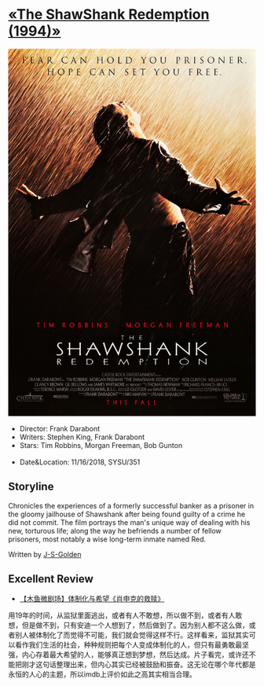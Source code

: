 # [&laquo;The ShawShank Redemption (1994)&raquo;](https://www.imdb.com/title/tt0111161/?ref_=fn_al_tt_1)

<div align="center"> <img src="./pics/the_shawshank_redemption.jpg"> </div>

- Director: Frank Darabont<br>
- Writers: Stephen King, Frank Darabont<br>
- Stars: Tim Robbins, Morgan Freeman, Bob Gunton<br><br>
- Date&Location: 11/16/2018, SYSU/351

## Storyline
Chronicles the experiences of a formerly successful banker as a prisoner in the gloomy jailhouse of Shawshank after being found guilty of a crime he did not commit.
The film portrays the man's unique way of dealing with his new, torturous life; along the way he befriends a number of fellow prisoners, most notably a wise long-term inmate named Red.

Written by [J-S-Golden](https://www.imdb.com/search/title?plot_author=J-S-Golden&view=simple&sort=alpha&ref_=tt_stry_pl)

## Excellent Review
- [【木鱼微剧场】体制化与希望《肖申克的救赎》](https://www.bilibili.com/video/av5414334)

用19年的时间，从监狱里面逃出，或者有人不敢想，所以做不到，或者有人敢想，但是做不到，只有安迪一个人想到了，然后做到了。因为别人都不这么做，或者别人被体制化了而觉得不可能，我们就会觉得这样不行。这样看来，监狱其实可以看作我们生活的社会，种种规则把每个人变成体制化的人，但只有最勇敢最坚强，内心存着最大希望的人，能够真正想到梦想，然后达成。片子看完，或许还不能把刚才这句话整理出来，但内心其实已经被鼓励和振奋。这无论在哪个年代都是永恒的人心的主题，所以imdb上评价如此之高其实相当合理。